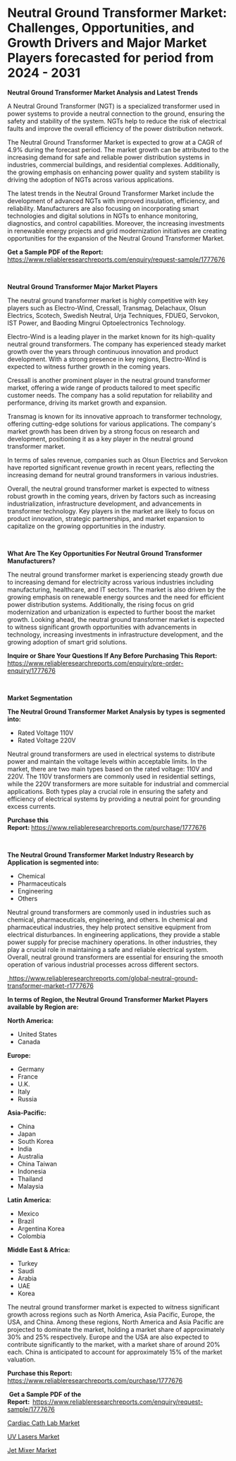 <p><h1>Neutral Ground Transformer Market: Challenges, Opportunities, and Growth Drivers and Major Market Players forecasted for period from 2024 - 2031</h1></p><p><strong>Neutral Ground Transformer Market Analysis and Latest Trends</strong></p>
<p><p>A Neutral Ground Transformer (NGT) is a specialized transformer used in power systems to provide a neutral connection to the ground, ensuring the safety and stability of the system. NGTs help to reduce the risk of electrical faults and improve the overall efficiency of the power distribution network.</p><p>The Neutral Ground Transformer Market is expected to grow at a CAGR of 4.9% during the forecast period. The market growth can be attributed to the increasing demand for safe and reliable power distribution systems in industries, commercial buildings, and residential complexes. Additionally, the growing emphasis on enhancing power quality and system stability is driving the adoption of NGTs across various applications.</p><p>The latest trends in the Neutral Ground Transformer Market include the development of advanced NGTs with improved insulation, efficiency, and reliability. Manufacturers are also focusing on incorporating smart technologies and digital solutions in NGTs to enhance monitoring, diagnostics, and control capabilities. Moreover, the increasing investments in renewable energy projects and grid modernization initiatives are creating opportunities for the expansion of the Neutral Ground Transformer Market.</p></p>
<p><strong>Get a Sample PDF of the Report:&nbsp;</strong> <a href="https://www.reliableresearchreports.com/enquiry/request-sample/1777676">https://www.reliableresearchreports.com/enquiry/request-sample/1777676</a></p>
<p>&nbsp;</p>
<p><strong>Neutral Ground Transformer Major Market Players</strong></p>
<p><p>The neutral ground transformer market is highly competitive with key players such as Electro-Wind, Cressall, Transmag, Delachaux, Olsun Electrics, Scotech, Swedish Neutral, Urja Techniques, FDUEG, Servokon, IST Power, and Baoding Mingrui Optoelectronics Technology. </p><p>Electro-Wind is a leading player in the market known for its high-quality neutral ground transformers. The company has experienced steady market growth over the years through continuous innovation and product development. With a strong presence in key regions, Electro-Wind is expected to witness further growth in the coming years.</p><p>Cressall is another prominent player in the neutral ground transformer market, offering a wide range of products tailored to meet specific customer needs. The company has a solid reputation for reliability and performance, driving its market growth and expansion.</p><p>Transmag is known for its innovative approach to transformer technology, offering cutting-edge solutions for various applications. The company's market growth has been driven by a strong focus on research and development, positioning it as a key player in the neutral ground transformer market.</p><p>In terms of sales revenue, companies such as Olsun Electrics and Servokon have reported significant revenue growth in recent years, reflecting the increasing demand for neutral ground transformers in various industries. </p><p>Overall, the neutral ground transformer market is expected to witness robust growth in the coming years, driven by factors such as increasing industrialization, infrastructure development, and advancements in transformer technology. Key players in the market are likely to focus on product innovation, strategic partnerships, and market expansion to capitalize on the growing opportunities in the industry.</p></p>
<p>&nbsp;</p>
<p><strong>What Are The Key Opportunities For Neutral Ground Transformer Manufacturers?</strong></p>
<p><p>The neutral ground transformer market is experiencing steady growth due to increasing demand for electricity across various industries including manufacturing, healthcare, and IT sectors. The market is also driven by the growing emphasis on renewable energy sources and the need for efficient power distribution systems. Additionally, the rising focus on grid modernization and urbanization is expected to further boost the market growth. Looking ahead, the neutral ground transformer market is expected to witness significant growth opportunities with advancements in technology, increasing investments in infrastructure development, and the growing adoption of smart grid solutions.</p></p>
<p><strong>Inquire or Share Your Questions If Any Before Purchasing This Report:</strong> <a href="https://www.reliableresearchreports.com/enquiry/pre-order-enquiry/1777676">https://www.reliableresearchreports.com/enquiry/pre-order-enquiry/1777676</a></p>
<p>&nbsp;</p>
<p><strong>Market Segmentation</strong></p>
<p><strong>The Neutral Ground Transformer Market Analysis by types is segmented into:</strong></p>
<p><ul><li>Rated Voltage 110V</li><li>Rated Voltage 220V</li></ul></p>
<p><p>Neutral ground transformers are used in electrical systems to distribute power and maintain the voltage levels within acceptable limits. In the market, there are two main types based on the rated voltage: 110V and 220V. The 110V transformers are commonly used in residential settings, while the 220V transformers are more suitable for industrial and commercial applications. Both types play a crucial role in ensuring the safety and efficiency of electrical systems by providing a neutral point for grounding excess currents.</p></p>
<p><strong>Purchase this Report:&nbsp;</strong><a href="https://www.reliableresearchreports.com/purchase/1777676">https://www.reliableresearchreports.com/purchase/1777676</a></p>
<p>&nbsp;</p>
<p><strong>The Neutral Ground Transformer Market Industry Research by Application is segmented into:</strong></p>
<p><ul><li>Chemical</li><li>Pharmaceuticals</li><li>Engineering</li><li>Others</li></ul></p>
<p><p>Neutral ground transformers are commonly used in industries such as chemical, pharmaceuticals, engineering, and others. In chemical and pharmaceutical industries, they help protect sensitive equipment from electrical disturbances. In engineering applications, they provide a stable power supply for precise machinery operations. In other industries, they play a crucial role in maintaining a safe and reliable electrical system. Overall, neutral ground transformers are essential for ensuring the smooth operation of various industrial processes across different sectors.</p></p>
<p><a href="https://www.reliableresearchreports.com/global-neutral-ground-transformer-market-r1777676">&nbsp;https://www.reliableresearchreports.com/global-neutral-ground-transformer-market-r1777676</a></p>
<p><strong>In terms of Region, the Neutral Ground Transformer Market Players available by Region are:</strong></p>
<p>
    <p> <strong> North America: </strong>
        <ul>
            <li>United States</li>
            <li>Canada</li>
        </ul>
        </p> 
    <p> <strong> Europe: </strong>
        <ul>
            <li>Germany</li>
            <li>France</li>
            <li>U.K.</li>
            <li>Italy</li>
            <li>Russia</li>
        </ul>
        </p> 
    <p> <strong> Asia-Pacific: </strong>
        <ul>
            <li>China</li>
            <li>Japan</li>
            <li>South Korea</li>
            <li>India</li>
            <li>Australia</li>
            <li>China Taiwan</li>
            <li>Indonesia</li>
            <li>Thailand</li>
            <li>Malaysia</li>
        </ul>
        </p> 
    <p> <strong> Latin America: </strong>
        <ul>
            <li>Mexico</li>
            <li>Brazil</li>
            <li>Argentina Korea</li>
            <li>Colombia</li>
        </ul>
        </p> 
    <p> <strong> Middle East & Africa: </strong>
        <ul>
            <li>Turkey</li>
            <li>Saudi</li>
            <li>Arabia</li>
            <li>UAE</li>
            <li>Korea</li>
        </ul>
    </p>
    </p>
<p><p>The neutral ground transformer market is expected to witness significant growth across regions such as North America, Asia Pacific, Europe, the USA, and China. Among these regions, North America and Asia Pacific are projected to dominate the market, holding a market share of approximately 30% and 25% respectively. Europe and the USA are also expected to contribute significantly to the market, with a market share of around 20% each. China is anticipated to account for approximately 15% of the market valuation.</p></p>
<p><strong>Purchase this Report: </strong><a href="https://www.reliableresearchreports.com/purchase/1777676">https://www.reliableresearchreports.com/purchase/1777676</a></p>
<p>&nbsp;<strong>Get a Sample PDF of the Report:&nbsp;&nbsp;</strong><a href="https://www.reliableresearchreports.com/enquiry/request-sample/1777676">https://www.reliableresearchreports.com/enquiry/request-sample/1777676</a></p>
<p><strong></strong></p>
<p><p><a href="https://www.linkedin.com/pulse/cardiac-cath-lab-market-trends-analysis-forecasted-period-2024-2031-7ejwe?trackingId=rA%2FcQN7cBbhsm4B8RuE1kg%3D%3D">Cardiac Cath Lab Market</a></p><p><a href="https://www.linkedin.com/pulse/uv-lasers-market-furnishes-information-share-trends-growth-oxxye?trackingId=0lXwpZA8Pn2wZJFyavRr%2FA%3D%3D">UV Lasers Market</a></p><p><a href="https://www.linkedin.com/pulse/analyzing-jet-mixer-market-global-industry-perspective-forecast-y9ufe?trackingId=sEGtovdAdTyNQ1RBa753vw%3D%3D">Jet Mixer Market</a></p></p>